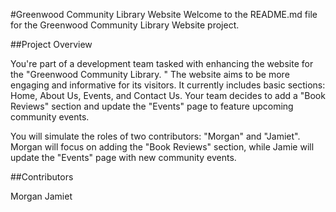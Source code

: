 #Greenwood Community Library Website
Welcome to the README.md file for the Greenwood Community Library Website project.

##Project Overview

You're part of a development team tasked with enhancing the website for the "Greenwood Community Library. " The website aims to be more engaging and informative for its visitors. It currently includes basic sections: Home, About Us, Events, and Contact Us. Your team decides to add a "Book Reviews" section and update the "Events" page to feature upcoming community events.

You will simulate the roles of two contributors: "Morgan" and "Jamiet". Morgan will focus on adding the "Book Reviews" section, while Jamie will update the "Events" page with new community events.

##Contributors

Morgan
Jamiet
